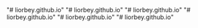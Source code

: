 "# liorbey.github.io" 
"# liorbey.github.io" 
"# liorbey.github.io" 
"# liorbey.github.io" 
"# liorbey.github.io" 
"# liorbey.github.io" 
